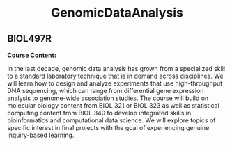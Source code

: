 <div style="text-align:center">
<h1>GenomicDataAnalysis</h1>
</div>

## BIOL497R

**Course Content:**
 
In the last decade, genomic data analysis has grown from a specialized skill to a standard laboratory technique that is in demand across disciplines. We will learn how to design and analyze experiments that use high-throughput DNA sequencing, which can range from differential gene expression analysis to genome-wide association studies. The course will build on molecular biology content from BIOL 321 or BIOL 323 as well as statistical computing content from BIOL 340 to develop integrated skills in bioinformatics and computational data science. We will explore topics of specific interest in final projects with the goal of experiencing genuine inquiry-based learning.

